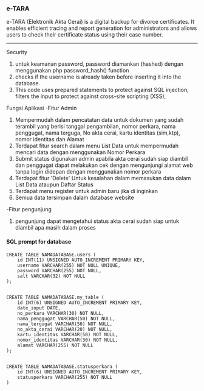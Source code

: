 ### e-TARA

e-TARA (Elektronik Akta Cerai) is a digital backup for divorce certificates. It enables efficient tracing and report generation for administrators and allows users to check their certificate status using their case number.

---
Security
1. untuk keamanan password, password diamankan (hashed) dengan menggunakan php password_hash() function 
2. checks if the username is already taken before inserting it into the database.
3. This code uses prepared statements to protect against SQL injection, filters the input to protect against cross-site scripting (XSS), 

Fungsi Aplikasi
-Fitur Admin
1. Mempermudah dalam pencatatan data untuk dokumen yang sudah terambil yang berisi tanggal pengambilan, nomor perkara, nama penggugat, nama terguga, No akta cerai, kartu identitas (sim,ktp), nomor identitas dan Alamat
2. Terdapat fitur search dalam menu List Data untuk mempermudah mencari data dengan menggunakan Nomor Perkara
3. Submit status digunakan admin apabila akta cerai sudah siap diambil dan penggugat dapat melakukan cek dengan mengunjungi alamat web tanpa login didepan dengan menggunakan nomor perkara 
4. Terdapat fitur 'Delete' Untuk kesalahan dalam memasukan data dalam List Data ataupun Daftar Status 
5. Terdapat menu register untuk admin baru jika di inginkan
6. Semua data tersimpan dalam database website

-Fitur pengunjung
1. pengunjung dapat mengetahui status akta cerai sudah siap untuk diambil apa masih dalam proses

#### SQL prompt for database

```
CREATE TABLE NAMADATABASE.users (
	id INT(11) UNSIGNED AUTO_INCREMENT PRIMARY KEY,
	username VARCHAR(255) NOT NULL UNIQUE,
	password VARCHAR(255) NOT NULL,
	salt VARCHAR(32) NOT NULL
);


CREATE TABLE NAMADATABASE.my_table (
	id INT(6) UNSIGNED AUTO_INCREMENT PRIMARY KEY,
	date_input DATE,
	no_perkara VARCHAR(30) NOT NULL,
	nama_penggugat VARCHAR(50) NOT NULL,
	nama_tergugat VARCHAR(50) NOT NULL,
	no_akta_cerai VARCHAR(20) NOT NULL,
	kartu_identitas VARCHAR(50) NOT NULL,
	nomor_identitas VARCHAR(30) NOT NULL,
	alamat VARCHAR(255) NOT NULL
);


CREATE TABLE NAMADATABASE.statusperkara (
	id INT(6) UNSIGNED AUTO_INCREMENT PRIMARY KEY,
	statusperkara VARCHAR(255) NOT NULL
)
```